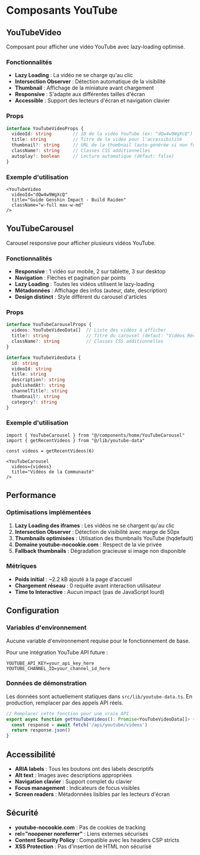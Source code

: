 # Composants YouTube

## YouTubeVideo

Composant pour afficher une vidéo YouTube avec lazy-loading optimisé.

### Fonctionnalités

- **Lazy Loading** : La vidéo ne se charge qu'au clic
- **Intersection Observer** : Détection automatique de la visibilité
- **Thumbnail** : Affichage de la miniature avant chargement
- **Responsive** : S'adapte aux différentes tailles d'écran
- **Accessible** : Support des lecteurs d'écran et navigation clavier

### Props

```typescript
interface YouTubeVideoProps {
  videoId: string        // ID de la vidéo YouTube (ex: "dQw4w9WgXcQ")
  title: string          // Titre de la vidéo pour l'accessibilité
  thumbnail?: string     // URL de la thumbnail (auto-générée si non fournie)
  className?: string     // Classes CSS additionnelles
  autoplay?: boolean     // Lecture automatique (défaut: false)
}
```

### Exemple d'utilisation

```tsx
<YouTubeVideo
  videoId="dQw4w9WgXcQ"
  title="Guide Genshin Impact - Build Raiden"
  className="w-full max-w-md"
/>
```

## YouTubeCarousel

Carousel responsive pour afficher plusieurs vidéos YouTube.

### Fonctionnalités

- **Responsive** : 1 vidéo sur mobile, 2 sur tablette, 3 sur desktop
- **Navigation** : Flèches et pagination par points
- **Lazy Loading** : Toutes les vidéos utilisent le lazy-loading
- **Métadonnées** : Affichage des infos (auteur, date, description)
- **Design distinct** : Style différent du carousel d'articles

### Props

```typescript
interface YouTubeCarouselProps {
  videos: YouTubeVideoData[]  // Liste des vidéos à afficher
  title?: string              // Titre du carousel (défaut: "Vidéos Récentes")
  className?: string          // Classes CSS additionnelles
}

interface YouTubeVideoData {
  id: string
  videoId: string
  title: string
  description?: string
  publishedAt?: string
  channelTitle?: string
  thumbnail?: string
  category?: string
}
```

### Exemple d'utilisation

```tsx
import { YouTubeCarousel } from "@/components/home/YouTubeCarousel"
import { getRecentVideos } from "@/lib/youtube-data"

const videos = getRecentVideos(6)

<YouTubeCarousel 
  videos={videos}
  title="Vidéos de la Communauté"
/>
```

## Performance

### Optimisations implémentées

1. **Lazy Loading des iframes** : Les vidéos ne se chargent qu'au clic
2. **Intersection Observer** : Détection de visibilité avec marge de 50px
3. **Thumbnails optimisées** : Utilisation des thumbnails YouTube (hqdefault)
4. **Domaine youtube-nocookie.com** : Respect de la vie privée
5. **Fallback thumbnails** : Dégradation gracieuse si image non disponible

### Métriques

- **Poids initial** : ~2.2 kB ajouté à la page d'accueil
- **Chargement réseau** : 0 requête avant interaction utilisateur
- **Time to Interactive** : Aucun impact (pas de JavaScript lourd)

## Configuration

### Variables d'environnement

Aucune variable d'environnement requise pour le fonctionnement de base.

Pour une intégration YouTube API future :
```env
YOUTUBE_API_KEY=your_api_key_here
YOUTUBE_CHANNEL_ID=your_channel_id_here
```

### Données de démonstration

Les données sont actuellement statiques dans `src/lib/youtube-data.ts`.
En production, remplacer par des appels API réels.

```typescript
// Remplacer cette fonction pour une vraie API
export async function getYouTubeVideos(): Promise<YouTubeVideoData[]> {
  const response = await fetch('/api/youtube/videos')
  return response.json()
}
```

## Accessibilité

- **ARIA labels** : Tous les boutons ont des labels descriptifs
- **Alt text** : Images avec descriptions appropriées
- **Navigation clavier** : Support complet du clavier
- **Focus management** : Indicateurs de focus visibles
- **Screen readers** : Métadonnées lisibles par les lecteurs d'écran

## Sécurité

- **youtube-nocookie.com** : Pas de cookies de tracking
- **rel="noopener noreferrer"** : Liens externes sécurisés
- **Content Security Policy** : Compatible avec les headers CSP stricts
- **XSS Protection** : Pas d'insertion de HTML non sécurisé